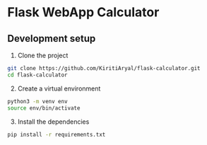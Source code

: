 # Flask WebApp Calculator

## Development setup

1. Clone the project

```bash
git clone https://github.com/KiritiAryal/flask-calculator.git
cd flask-calculator
```

2. Create a virtual environment

```bash
python3 -m venv env
source env/bin/activate
```

3. Install the dependencies

```bash
pip install -r requirements.txt
```
